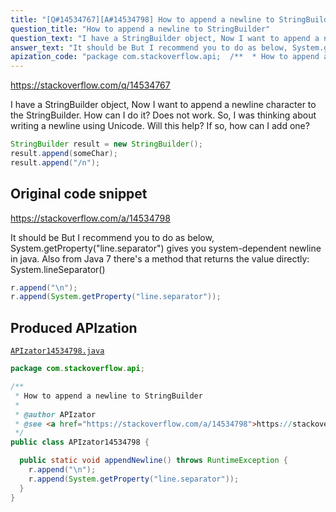 ```yaml
---
title: "[Q#14534767][A#14534798] How to append a newline to StringBuilder"
question_title: "How to append a newline to StringBuilder"
question_text: "I have a StringBuilder object, Now I want to append a newline character to the StringBuilder. How can I do it? Does not work. So, I was thinking about writing a newline using Unicode. Will this help? If so, how can I add one?"
answer_text: "It should be But I recommend you to do as below, System.getProperty(\"line.separator\") gives you system-dependent newline in java. Also from Java 7 there's a method that returns the value directly: System.lineSeparator()"
apization_code: "package com.stackoverflow.api;  /**  * How to append a newline to StringBuilder  *  * @author APIzator  * @see <a href=\"https://stackoverflow.com/a/14534798\">https://stackoverflow.com/a/14534798</a>  */ public class APIzator14534798 {    public static void appendNewline() throws RuntimeException {     r.append(\"\\n\");     r.append(System.getProperty(\"line.separator\"));   } }"
---
```


https://stackoverflow.com/q/14534767

I have a StringBuilder object,
Now I want to append a newline character to the StringBuilder. How can I do it?
Does not work. So, I was thinking about writing a newline using Unicode. Will this help? If so, how can I add one?


```java
StringBuilder result = new StringBuilder();
result.append(someChar);
result.append("/n");
```


## Original code snippet

https://stackoverflow.com/a/14534798

It should be
But I recommend you to do as below,
System.getProperty(&quot;line.separator&quot;) gives you system-dependent newline in java. Also from Java 7 there&#x27;s a method that returns the value directly: System.lineSeparator()

```java
r.append("\n");
r.append(System.getProperty("line.separator"));
```

## Produced APIzation

[`APIzator14534798.java`](https://github.com/pasqualesalza/apization-temp-data/raw/master/apizations/java/APIzator14534798.java)

```java
package com.stackoverflow.api;

/**
 * How to append a newline to StringBuilder
 *
 * @author APIzator
 * @see <a href="https://stackoverflow.com/a/14534798">https://stackoverflow.com/a/14534798</a>
 */
public class APIzator14534798 {

  public static void appendNewline() throws RuntimeException {
    r.append("\n");
    r.append(System.getProperty("line.separator"));
  }
}

```